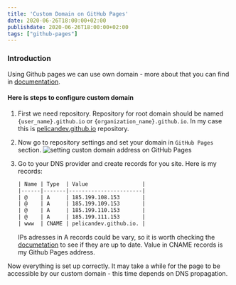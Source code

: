 ```yaml
---
title: 'Custom Domain on GitHub Pages'
date: 2020-06-26T18:00:00+02:00
publishdate: 2020-06-26T18:00:00+02:00
tags: ["github-pages"]
---
```


### Introduction

Using Github pages we can use own domain - more about that you can find in [documentation][github-pages-documentation].

#### Here is steps to configure custom domain

1. First we need repository. Repository for root domain should be named `{user_name}.github.io` or `{organization_name}.github.io`. 
In my case this is [pelicandev.github.io][pelicandev.github.io] repository.

2. Now go to repository settings and set your domain in `GitHub Pages` section.
    ![setting custon domain address on GitHub Pages][set-custom-domain-on-github-pages]

3. Go to your DNS provider and create records for you site. Here is my records:
    ```txt
    | Name | Type  | Value                 |
    |------|-------|-----------------------|
    | @    | A     | 185.199.108.153       |
    | @    | A     | 185.199.109.153       |
    | @    | A     | 185.199.110.153       |
    | @    | A     | 185.199.111.153       |
    | www  | CNAME | pelicandev.github.io. |
    ```
    IPs adresses in A records could be vary, so it is worth checking the [documetation][github-pages-ip] to see if they are up to date.
    Value in CNAME records is my Github Pages address.

Now everything is set up correctly. It may take a while for the page to be accessible by our custom domain - this time depends on DNS propagation.


[github-pages-documentation]: https://help.github.com/en/github/working-with-github-pages/configuring-a-custom-domain-for-your-github-pages-site
[github-pages-ip]: https://help.github.com/en/github/working-with-github-pages/managing-a-custom-domain-for-your-github-pages-site
[pelicandev.github.io]: https://github.com/pelicandev/pelicandev.github.io

[set-custom-domain-on-github-pages]: /images/2020/06/26/set-custom-domain-on-github-pages.jpg